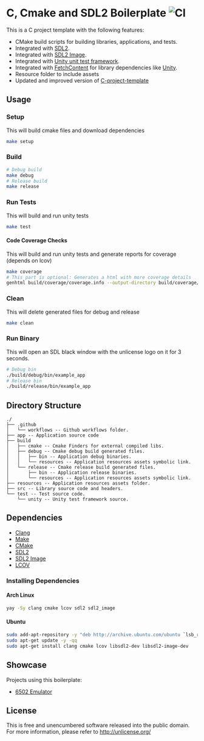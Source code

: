 # C, Cmake and SDL2 Boilerplate ![CI](https://github.com/rafaeldelboni/c-cmake-sdl2-boilerplate/workflows/CI/badge.svg)

This is a C project template with the following features:

 - CMake build scripts for building libraries, applications, and tests.
 - Integrated with [SDL2](https://www.libsdl.org/).
 - Integrated with [SDL2 Image](https://www.libsdl.org/projects/SDL_image/).
 - Integrated with [Unity unit test framework](https://github.com/ThrowTheSwitch/Unity).
 - Integrated with [FetchContent](https://cmake.org/cmake/help/latest/module/FetchContent.html) for library dependencies like [Unity](https://github.com/rafaeldelboni/c-cmake-sdl2-boilerplate/blob/main/CMakeLists.txt#L19-L25).
 - Resource folder to include assets
 - Updated and improved version of [C-project-template](https://github.com/peterdn/C-project-template)

## Usage

### Setup
This will build cmake files and download dependencies
```bash
make setup
```

### Build
```bash
# Debug build
make debug
# Release build
make release
```

### Run Tests
This will build and run unity tests
```bash
make test
```

#### Code Coverage Checks
This will build and run unity tests and generate reports for coverage (depends on lcov)
```bash
make coverage
# This part is optional: Generates a html with more coverage details
genhtml build/coverage/coverage.info --output-directory build/coverage/out
```

### Clean
This will delete generated files for debug and release
```bash
make clean
```

### Run Binary
This will open an SDL black window with the unlicense logo on it for 3 seconds.
```bash
# Debug bin
./build/debug/bin/example_app
# Release bin
./build/release/bin/example_app
```

## Directory Structure
```
./
├── .github
│   └── workflows -- Github workflows folder.
├── app -- Application source code
├── build
│   ├── cmake -- Cmake Finders for external compiled libs.
│   ├── debug -- Cmake debug build generated files.
│   │   ├── bin -- Application debug binaries.
│   │   └── resources -- Application resources assets symbolic link.
│   └── release -- Cmake release build generated files.
│       ├── bin -- Application release binaries.
│       └── resources -- Application resources assets symbolic link.
├── resources -- Application resources assets folder.
├── src -- Library source code and headers.
└── test -- Test source code.
    └── unity -- Unity test framework source.
```

## Dependencies
 - [Clang](https://clang.llvm.org/)
 - [Make](https://www.gnu.org/software/make/)
 - [CMake](https://cmake.org/)
 - [SDL2](https://www.libsdl.org/)
 - [SDL2 Image](https://www.libsdl.org/projects/SDL_image/)
 - [LCOV](https://github.com/linux-test-project/lcov)

### Installing Dependencies

#### Arch Linux
```bash
yay -Sy clang cmake lcov sdl2 sdl2_image
```

#### Ubuntu
```bash
sudo add-apt-repository -y "deb http://archive.ubuntu.com/ubuntu `lsb_release -sc` main universe restricted multiverse"
sudo apt-get update -y -qq
sudo apt-get install clang cmake lcov libsdl2-dev libsdl2-image-dev
```

## Showcase

Projects using this boilerplate:

 - [6502 Emulator](https://github.com/nopsteam/6502)

## License
This is free and unencumbered software released into the public domain.  
For more information, please refer to <http://unlicense.org/>
